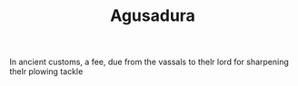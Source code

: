 ---
title: Agusadura
permalink: "/definitions/agusadura.html"
body: In ancient customs, a fee, due from the vassals to thelr lord for sharpening
  thelr plowing tackle
published_at: '2018-07-07'
layout: post
---
